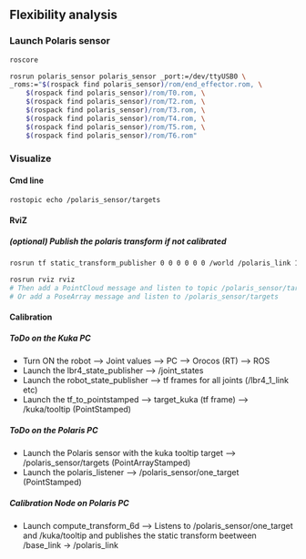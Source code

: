 ## Flexibility analysis 

### Launch Polaris sensor

```bash
roscore
```

```bash
rosrun polaris_sensor polaris_sensor _port:=/dev/ttyUSB0 \
_roms:="$(rospack find polaris_sensor)/rom/end_effector.rom, \
	$(rospack find polaris_sensor)/rom/T0.rom, \
	$(rospack find polaris_sensor)/rom/T2.rom, \
	$(rospack find polaris_sensor)/rom/T3.rom, \
	$(rospack find polaris_sensor)/rom/T4.rom, \
	$(rospack find polaris_sensor)/rom/T5.rom, \
	$(rospack find polaris_sensor)/rom/T6.rom"
```

### Visualize
#### Cmd line
```bash
rostopic echo /polaris_sensor/targets
```

#### RviZ

##### (optional) Publish the polaris transform if not calibrated
```bash
rosrun tf static_transform_publisher 0 0 0 0 0 0 /world /polaris_link 100
```


```bash
rosrun rviz rviz
# Then add a PointCloud message and listen to topic /polaris_sensor/targets_cloud
# Or add a PoseArray message and listen to /polaris_sensor/targets
```


#### Calibration
##### ToDo on the Kuka PC
* Turn ON the robot --> Joint values --> PC --> Orocos (RT) --> ROS
* Launch the lbr4_state_publisher --> /joint_states
* Launch the robot_state_publisher --> tf frames for all joints (/lbr4_1_link etc)
* Launch the tf_to_pointstamped --> target_kuka (tf frame) --> /kuka/tooltip (PointStamped)
##### ToDo on the Polaris PC
* Launch the Polaris sensor with the kuka tooltip target --> /polaris_sensor/targets (PointArrayStamped)
* Launch the polaris_listener --> /polaris_sensor/one_target (PointStamped)
##### Calibration Node on Polaris PC
* Launch compute_transform_6d --> Listens to /polaris_sensor/one_target and /kuka/tooltip and publishes the static transform beetween /base_link -> /polaris_link

